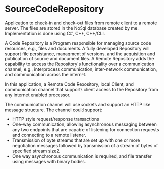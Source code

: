 # SourceCodeRepository
Application to check-in and check-out files from remote client to a remote server. The files are stored in the NoSql database created by me. Implementation is done using C#, C++, C++/CLI.

A Code Repository is a Program responsible for managing source code resources, e.g., files and documents. A fully developed Repository will support file persistance, managment of versions, and the acquisition and publication of source and document files. A Remote Repository adds the capability to access the Repository's functionality over a communication channel, e.g., interprocess communication, inter-network communication, and communication across the internet. 

In this application, a Remote Code Repository, local Client, and communication channel that supports client access to the Repository from any internet enabled processor. 

The communication channel will use sockets and support an HTTP like message structure. The channel could support: 
* HTTP style request/response transactions 
* One-way communication, allowing asynchronous messaging between any two endpoints that are capable of listening for connection requests and connecting to a remote listener. 
* Transmission of byte streams that are set up with one or more negotiation messages followed by transmission of a stream of bytes of specified stream size2. 
* One way asynchronous communication is required, and file transfer using messages with binary bodies.
